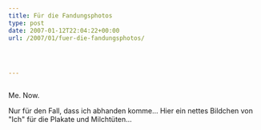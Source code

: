 ```yaml
---
title: Für die Fandungsphotos
type: post
date: 2007-01-12T22:04:22+00:00
url: /2007/01/fuer-die-fandungsphotos/




---
```

<div class="flickr">
  <a href="http://www.flickr.com/photos/schreibblogade/355450013/"><img src="//farm1.static.flickr.com/133/355450013_4a5a147071.jpg" class="flickr-photo" alt="" /></a></p>

  <p>
    Me. Now.
  </p>
</div>

Nur für den Fall, dass ich abhanden komme... Hier ein nettes Bildchen von "Ich" für die Plakate und Milchtüten...
